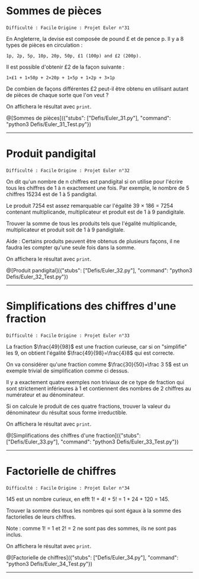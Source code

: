 # Sommes de pièces
`Difficulté : Facile`
`Origine : Projet Euler n°31`

En Angleterre, la devise est composée de pound £ et de pence p. Il y a 8 types de pièces en circulation : 

    1p, 2p, 5p, 10p, 20p, 50p, £1 (100p) and £2 (200p).

Il est possible d'obtenir £2 de la façon suivante :

    1×£1 + 1×50p + 2×20p + 1×5p + 1×2p + 3×1p

De combien de façons différentes £2 peut-il être obtenu en utilisant autant de pièces de chaque sorte que l'on veut ?

On affichera le résultat avec `print`.

@[Sommes de pièces]({"stubs": ["Defis/Euler_31.py"], "command": "python3 Defis/Euler_31_Test.py"})

---

# Produit pandigital
`Difficulté : Facile`
`Origine : Projet Euler n°32`

On dit qu'un nombre de n chiffres est pandigital si on utilise pour l'écrire tous les chiffres de 1 à n exactement une fois. Par exemple, le nombre de 5 chiffres 15234 est de 1 à 5 pandigital.

Le produit 7254 est assez remarquable car l'égalité 39 × 186 = 7254 contenant multiplicande, multiplicateur et produit est de 1 à 9 pandigitale.

Trouver la somme de tous les produits tels que l'égalité multiplicande, multiplicateur et produit soit de 1 à 9 pandigitale.

Aide : Certains produits peuvent être obtenus de plusieurs façons, il ne faudra les compter qu'une seule fois dans la somme.

On affichera le résultat avec `print`.

@[Produit pandigital]({"stubs": ["Defis/Euler_32.py"], "command": "python3 Defis/Euler_32_Test.py"})

---

# Simplifications des chiffres d'une fraction
`Difficulté : Facile`
`Origine : Projet Euler n°33`

La fraction $`\frac{49}{98}`$ est une fraction curieuse, car si on "simplifie" les 9, on obtient l'égalité  $`\frac{49}{98}=\frac{4}8`$ qui est correcte.

On va considérer qu'une fraction comme $`\frac{30}{50}=\frac 3 5`$ est un exemple trivial de simplification comme ci dessus.

Il y a exactement quatre exemples non triviaux de ce type de fraction qui sont strictement inférieures à 1 et contiennent des nombres de 2 chiffres au numérateur et au dénominateur.

Si on calcule le produit de ces quatre fractions, trouver la valeur du dénominateur du résultat sous forme irreductible.

On affichera le résultat avec `print`.

@[Simplifications des chiffres d'une fraction]({"stubs": ["Defis/Euler_33.py"], "command": "python3 Defis/Euler_33_Test.py"})

---

# Factorielle de chiffres
`Difficulté : Facile`
`Origine : Projet Euler n°34`

145 est un nombre curieux, en efft 1! + 4! + 5! = 1 + 24 + 120 = 145.

Trouver la somme des tous les nombres qui sont égaux à la somme des factorielles de leurs chiffres.

Note : comme 1! = 1 et 2! = 2 ne sont pas des sommes, ils ne sont pas inclus.

On affichera le résultat avec `print`.

@[Factorielle de chiffres]({"stubs": ["Defis/Euler_34.py"], "command": "python3 Defis/Euler_34_Test.py"})

---

